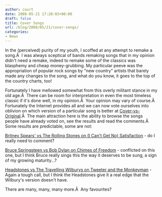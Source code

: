 ```yaml
---
author: court
date: 2008-05-21 17:28:03+00:00
draft: false
title: Cover Songs
url: /blog/2008/05/21/cover-songs/
categories:
- News
---
```


In the (perceived) purity of my youth, I scoffed at any attempt to remake a song.Â  I was always sceptical of bands remaking songs that in my opinion didn't need a remake, indeed to remake some of the classics was blasphemy and cheap money-grubbing. My particular peeve was the appropriation of popular rock songs by "new country" artists that barely made any changes to the song, and what do you know, it goes to the top of the country charts, too!

Fortunately I have mellowed somewhat from this overly militant stance in my old age.Â  There can be room for interpretation in even the most timeless classic if it's done well, in my opinion.Â  Your opinion may vary of course.Â  Fortunately the Internet provides all and we can now vote ourselves into oblivion on which version of a particular song is better at [Cover-vs-Original](http://www.cover-vs-original.com).Â  The main attraction here is the ability to browse the songs people have already voted on, see the results and read the comments.Â  Some results are predictable, some are not:

[Britney Spears' vs The Rolling Stones on ](http://www.cover-vs-original.com/song-88.html)[(I Can't Get No) Satisfaction](http://www.cover-vs-original.com/song-88.html) - do I really need to comment?

[Bruce Springsteen vs Bob Dylan on Chimes of Freedom](http://www.cover-vs-original.com/song-68.html) - conflicted on this one, but I think Bruce really sings this the way it deserves to be sung, a sign of my growing maturity...?

[Headstones vs The Travelling Wilburys on Tweeter and the Monkeyman](http://www.cover-vs-original.com/song-21.html) - Again a tough call, but I think the Headstones give it a real edge that the Wilbury's version doesn't have.

There are many, many, many more.Â  Any favourites?
